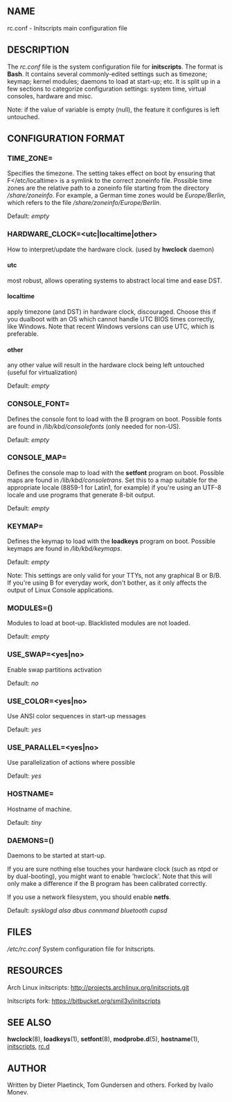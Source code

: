 ## NAME

rc.conf - Initscripts main configuration file

## DESCRIPTION

The *rc.conf* file is the system configuration file for **initscripts**.
The format is **Bash**. It contains several commonly-edited settings such
as timezone; keymap; kernel modules; daemons to load at start-up; etc. It is
split up in a few sections to categorize configuration settings: system time,
virtual consoles, hardware and misc.

Note: if the value of variable is empty (null), the feature it configures is left untouched.

## CONFIGURATION FORMAT

### TIME_ZONE=<string>

Specifies the timezone. The setting takes effect on boot by ensuring that F</etc/localtime> is a symlink
to the correct zoneinfo file. Possible time zones are the relative path to a zoneinfo file starting
from the directory */share/zoneinfo*. For example, a German time zones would be *Europe/Berlin*,
which refers to the file */share/zoneinfo/Europe/Berlin*.

Default: *empty*

### HARDWARE_CLOCK=<utc|localtime|other>

How to interpret/update the hardware clock. (used by **hwclock** daemon)

#### utc

most robust, allows operating systems to abstract local time and ease DST.

#### localtime

apply timezone (and DST) in hardware clock, discouraged. Choose this if you dualboot with
an OS which cannot handle UTC BIOS times correctly, like Windows. Note that recent Windows
versions can use UTC, which is preferable.

#### other

any other value will result in the hardware clock being left untouched (useful for virtualization)

Default: *empty*

### CONSOLE_FONT=<string>

Defines the console font to load with the B<setfont> program on boot.
Possible fonts are found in */lib/kbd/consolefonts* (only needed for non-US).

Default: *empty*

### CONSOLE_MAP=<string>

Defines the console map to load with the **setfont** program on boot. Possible maps are found in
*/lib/kbd/consoletrans*. Set this to a map suitable for the appropriate locale (8859-1 for Latin1,
for example) if you're using an UTF-8 locale and use programs that generate 8-bit output.

Default: *empty*

### KEYMAP=<string>

Defines the keymap to load with the **loadkeys** program on boot. Possible keymaps are
found in */lib/kbd/keymaps*.

Default: *empty*

Note: This settings are only valid for your TTYs, not any graphical B<Window Managers> or B<X11>/B<Xorg>. If you're
using B<X11> for everyday work, don't bother, as it only affects the output of Linux Console applications.

### MODULES=(<array>)

Modules to load at boot-up. Blacklisted modules are not loaded.

Default: *empty*

### USE_SWAP=<yes|no>

Enable swap partitions activation

Default: *no*

### USE_COLOR=<yes|no>

Use ANSI color sequences in start-up messages

Default: *yes*

### USE_PARALLEL=<yes|no>

Use parallelization of actions where possible

Default: *yes*

### HOSTNAME=<string>

Hostname of machine.

Default: *tiny*

### DAEMONS=(<array>)

Daemons to be started at start-up.

If you are sure nothing else touches your hardware clock (such as ntpd or
by dual-booting), you might want to enable 'hwclock'. Note that this will only
make a difference if the B<hwclock> program has been calibrated correctly.

If you use a network filesystem, you should enable **netfs**.

Default: *sysklogd alsa dbus connmand bluetooth cupsd*

## FILES

*/etc/rc.conf*
    System configuration file for Initscripts.

## RESOURCES

Arch Linux initscripts: http://projects.archlinux.org/initscripts.git

Initscripts fork: https://bitbucket.org/smil3y/initscripts

## SEE ALSO

**hwclock**(8), **loadkeys**(1), **setfont**(8), **modprobe.d**(5), **hostname**(1), [initscripts](initscripts.html), [rc.d](rc.d.html)

## AUTHOR

Written by Dieter Plaetinck, Tom Gundersen and others. Forked by Ivailo Monev.
